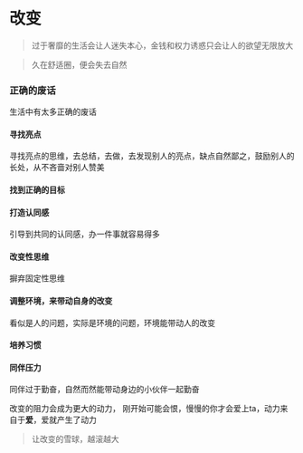 # 改变

> 过于奢靡的生活会让人迷失本心，金钱和权力诱惑只会让人的欲望无限放大

> 久在舒适圈，便会失去自然

### 正确的废话

生活中有太多正确的废话

#### 寻找亮点

寻找亮点的思维，去总结，去做，去发现别人的亮点，缺点自然鄙之，鼓励别人的长处，从不吝啬对别人赞美

#### 找到正确的目标

#### 打造认同感
引导到共同的认同感，办一件事就容易得多

#### 改变性思维

摒弃固定性思维

#### 调整环境，来带动自身的改变

看似是人的问题，实际是环境的问题，环境能带动人的改变

#### 培养习惯

#### 同伴压力

同伴过于勤奋，自然而然能带动身边的小伙伴一起勤奋

改变的阻力会成为更大的动力， 刚开始可能会恨，慢慢的你才会爱上ta，动力来自于**爱**，爱就产生了动力

> 让改变的雪球，越滚越大